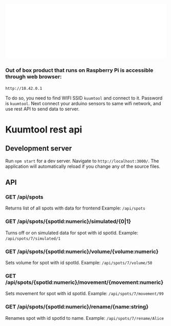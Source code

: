![GitHub Logo](../graphics/logo_white.png)
### Out of box product that runs on Raspberry Pi is accessible through web browser: 
`http://10.42.0.1`

To do so, you need to find WIFI SSID `kuumtool` and connect to it. Password is `kuumtool`.
Next connect your arduino sensors to same wifi network, and use rest API to send data to server.

# Kuumtool rest api

## Development server

Run `npm start` for a dev server. Navigate to `http://localhost:3000/`.
The application will automatically reload if you change any of the source files.


## API
### GET /api/spots
Returns list of all spots with data for frontend
Example:
`/api/spots`

### GET /api/spots/{spotId:numeric}/simulated/{0|1}
Turns off or on simulated data for spot with id spotId. Example:
`/api/spots/7/simulated/1`

### GET /api/spots/{spotId:numeric}/volume/{volume:numeric}
Sets volume for spot with id spotId. Example:
`/api/spots/7/volume/50`

### GET /api/spots/{spotId:numeric}/movement/{movement:numeric}
Sets movement for spot with id spotId. Example:
`/api/spots/7/movement/99`

### GET /api/spots/{spotId:numeric}/rename/{name:string}
Renames spot with id spotId to name. Example:
`/api/spots/7/rename/Alice`